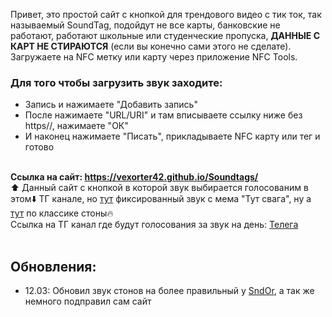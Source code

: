 Привет, это простой сайт с кнопкой для трендового видео с тик ток, так называемый SoundTag, подойдут не все карты, банковские не работают, работают школьные или студенческие пропуска, **ДАННЫЕ С КАРТ НЕ СТИРАЮТСЯ** (если вы конечно сами этого не сделате). Загружаете на NFC метку или карту через приложение NFC Tools. <br>
### Для того чтобы загрузить звук заходите:
- Запись и нажимаете "Добавить запись" <br/>
- После нажимаете "URL/URI" и там вписываете ссылку ниже без https//, нажимаете "ОК" <br/>
- И наконец нажимаете "Писать", прикладываете NFC карту или тег и готово <br><br>

**Ссылка на сайт: https://vexorter42.github.io/Soundtags/<br/>**
⬆️ Данный сайт с кнопкой в которой звук выбирается голосованим в этом⬇️ ТГ канале, но [тут](https://github.com/Vexorter42/Soundtags/tree/main/SndStr) фиксированный звук с мема "Тут свага", ну а [тут](https://github.com/Vexorter42/Soundtags/tree/main/SndOr) по классике стоны🔥<br/>
Ссылка на ТГ канал где будут голосования за звук на день: [Телега](https://t.me/Vexkon) <br/><br/>
## Обновления:
- 12.03: Обновил звук стонов на более правильный у [SndOr](https://github.com/Vexorter42/Soundtags/tree/main/SndOr), а так же немного подправил сам сайт

